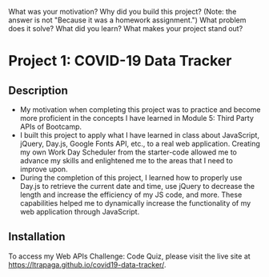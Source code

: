 What was your motivation?
Why did you build this project? (Note: the answer is not "Because it was a homework assignment.")
What problem does it solve?
What did you learn?
What makes your project stand out?

# Project 1: COVID-19 Data Tracker

## Description

- My motivation when completing this project was to practice and become more proficient in the concepts I have learned in Module 5: Third Party APIs of Bootcamp.
- I built this project to apply what I have learned in class about JavaScript, jQuery, Day.js, Google Fonts API, etc., to a real web application. Creating my own Work Day Scheduler from the starter-code allowed me to advance my skills and enlightened me to the areas that I need to improve upon.
- During the completion of this project, I learned how to properly use Day.js to retrieve the current date and time, use jQuery to decrease the length and increase the efficiency of my JS code, and more. These capabilities helped me to dynamically increase the functionality of my web application through JavaScript.

## Installation

To access my Web APIs Challenge: Code Quiz, please visit the live site at https://ltrapaga.github.io/covid19-data-tracker/.
